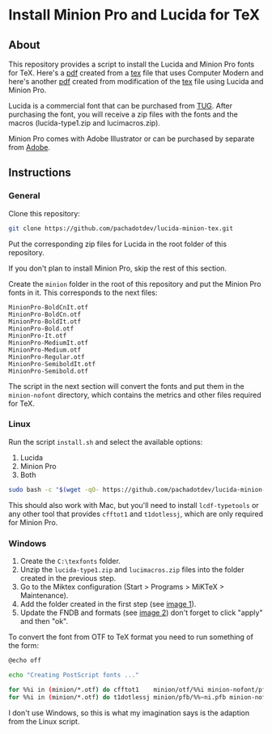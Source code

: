 # Install Minion Pro and Lucida for TeX

## About

This repository provides a script to install the Lucida and Minion Pro fonts for TeX. Here's a [pdf](https://github.com/pachadotdev/lucida-minion-tex/blob/main/demo/computer-modern.pdf) created from a [tex](https://github.com/pachadotdev/lucida-minion-tex/blob/main/demo/computer-modern.tex) file that uses Computer Modern and here's another [pdf](https://github.com/pachadotdev/lucida-minion-tex/blob/main/demo/lucida-and-minion.pdf) created from modification of the [tex](https://github.com/pachadotdev/lucida-minion-tex/blob/main/demo/lucida-and-minion.tex) file using Lucida and Minion Pro.

Lucida is a commercial font that can be purchased from [TUG](https://www.tug.org/store/lucida/index.html). After purchasing the font, you will receive a zip files with the fonts and the macros (lucida-type1.zip and lucimacros.zip).

Minion Pro comes with Adobe Illustrator or can be purchased by separate from [Adobe](https://fonts.adobe.com/fonts/minion).

## Instructions

### General

Clone this repository:

```bash
git clone https://github.com/pachadotdev/lucida-minion-tex.git
```

Put the corresponding zip files for Lucida in the root folder of this repository.

If you don't plan to install Minion Pro, skip the rest of this section.

Create the `minion` folder in the root of this repository and put the Minion Pro fonts in it. This corresponds to the next files:

```
MinionPro-BoldCnIt.otf
MinionPro-BoldCn.otf
MinionPro-BoldIt.otf
MinionPro-Bold.otf
MinionPro-It.otf
MinionPro-MediumIt.otf
MinionPro-Medium.otf
MinionPro-Regular.otf
MinionPro-SemiboldIt.otf
MinionPro-Semibold.otf
```

The script in the next section will convert the fonts and put them in the `minion-nofont` directory, which contains the metrics and other files required for TeX.

### Linux

Run the script `install.sh` and select the available options:

1. Lucida
2. Minion Pro
3. Both

```bash
sudo bash -c "$(wget -qO- https://github.com/pachadotdev/lucida-minion-tex/blob/main/install.sh)"
```

This should also work with Mac, but you'll need to install `lcdf-typetools` or any other tool that provides `cfftot1` and `t1dotlessj`, which are only required for Minion Pro.

### Windows

1. Create the `C:\texfonts` folder.
2. Unzip the `lucida-type1.zip` and `lucimacros.zip` files into the folder created in the previous step.
3. Go to the Miktex configuration (Start > Programs > MiKTeX > Maintenance).
4. Add the folder created in the first step (see [image 1](https://github.com/pachadotdev/lucida-minion-tex/blob/main/image1.png)).
5. Update the FNDB and formats (see [image 2](https://github.com/pachadotdev/lucida-minion-tex/blob/main/image2.png)) don't forget to click "apply" and then "ok".

To convert the font from OTF to TeX format you need to run something of the form:

```bash
@echo off

echo "Creating PostScript fonts ..."

for %%i in (minion/*.otf) do cfftot1    minion/otf/%%i minion-nofont/pfb/%%~ni.pfb
for %%i in (minion/*.otf) do t1dotlessj minion/pfb/%%~ni.pfb minion-nofont/pfb/%%~niLCDFJ.pfb
```

I don't use Windows, so this is what my imagination says is the adaption from the Linux script.
